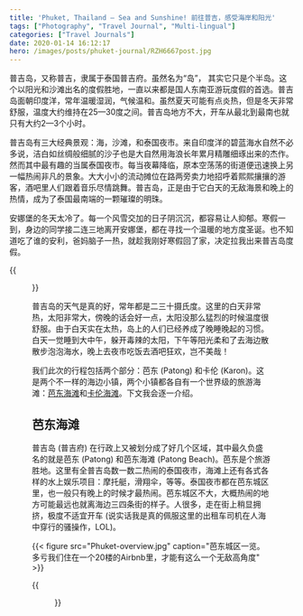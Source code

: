 ```yaml
---
title: 'Phuket, Thailand — Sea and Sunshine! 前往普吉，感受海岸和阳光'
tags: ["Photography", "Travel Journal", "Multi-lingual"]
categories: ["Travel Journals"]
date: 2020-01-14 16:12:17
hero: /images/posts/phuket-journal/RZH6667post.jpg
---
```



普吉岛，又称普吉，隶属于泰国普吉府。虽然名为“岛”， 其实它只是个半岛。这个以阳光和沙滩出名的度假胜地，一直以来都是国人东南亚游玩度假的首选。普吉岛面朝印度洋，常年温暖湿润，气候温和。虽然夏天可能有点炎热，但是冬天非常舒服，温度大约维持在25&mdash;30度之间。普吉岛地方不大，开车从最北到最南也就只有大约2&mdash;3个小时。

普吉岛有三大经典景观：海，沙滩，和泰国夜市。来自印度洋的碧蓝海水自然不必多说，洁白如丝绸般细腻的沙子也是大自然用海浪长年累月精雕细琢出来的杰作。然而其中最有趣的当属泰国夜市。每当夜幕降临，原本空荡荡的街道便迅速换上另一幅热闹非凡的景象。大大小小的流动摊位在路两旁卖力地招呼着熙熙攘攘的游客，酒吧里人们跟着音乐尽情跳舞。普吉岛，正是由于它白天的无敌海景和晚上的热情，成为了泰国最南端的一颗璀璨的明珠。

<!-- more -->

安娜堡的冬天太冷了。每一个风雪交加的日子阴沉沉，都容易让人抑郁。寒假一到，身边的同学接二连三地离开安娜堡，都在寻找一个温暖的地方度圣诞。也不知道吃了谁的安利，爸妈脑子一热，就趁我刚好寒假回了家，决定拉我出来普吉岛度假。

{{<figure src="RZH6667post.jpg" caption="普吉岛的海滩">}}

普吉岛的天气是真的好，常年都是二三十摄氏度。这里的白天非常热，太阳非常大，傍晚的话会好一点，太阳没那么猛烈的时候温度很舒服。由于白天实在太热，岛上的人们已经养成了晚睡晚起的习惯。白天一觉睡到大中午，躲开毒辣的太阳，下午等阳光柔和了去海边散散步泡泡海水，晚上去夜市吃饭去酒吧狂欢，岂不美哉！

我们此次的行程包括两个部分：芭东 (Patong) 和卡伦 (Karon)。这是两个不一样的海边小镇，两个小镇都各自有一个世界级的旅游海滩：[芭东海滩](https://www.hotels.com/go/thailand/patong-beach)和[卡伦海滩](https://www.hotels.com/go/thailand/phuket-karon)。下文我会逐一介绍。

## 芭东海滩 

普吉岛 (普吉府) 在行政上又被划分成了好几个区域，其中最久负盛名的就是芭东 (Patong) 和芭东海滩 (Patong Beach)。芭东是个旅游胜地。这里有全普吉岛数一数二热闹的泰国夜市，海滩上还有各式各样的水上娱乐项目：摩托艇，滑翔伞，等等。泰国夜市都在芭东城区里，也一般只有晚上的时候才最热闹。芭东城区不大，大概热闹的地方可能最远也就离海边三四条街的样子。人很多，走在街上稍显拥挤，极度不适宜开车 (说实话我是真的佩服这里的出租车司机在人海中穿行的骚操作，LOL)。

{{< figure src="Phuket-overview.jpg" caption="芭东城区一览。多亏我们住在一个20楼的Airbnb里，才能有这么一个无敌高角度" >}}

{{<figure src="RZH6481post.jpg" caption="芭东夜市">}}

